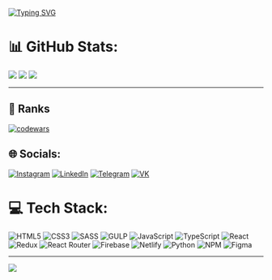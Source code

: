  [![Typing SVG](https://readme-typing-svg.herokuapp.com?color=%2336BCF7&lines=Frontend+developer)](https://git.io/typing-svg)

# 📊 GitHub Stats:
![](https://github-profile-summary-cards.vercel.app/api/cards/profile-details?username=rof1an&theme=tokyonight)
![](https://github-readme-stats.vercel.app/api/top-langs/username=rof1an&theme=tokyonight&hide_border=true&include_all_commits=false&count_private=false&layout=compact)
![](https://github-readme-stats.vercel.app/api/top-langs/?username=rof1an&theme=tokyonight&hide_border=true&include_all_commits=true&count_private=false&layout=compact) 

---
## 🚀 Ranks
[![codewars](https://www.codewars.com/users/rof1an/badges/large)](https://www.codewars.com/users/rof1an)

## 🌐 Socials:
[![Instagram](https://img.shields.io/badge/Instagram-E4405F?style=for-the-badge&logo=instagram&logoColor=white)](https://www.instagram.com/ego0or_/) 
[![LinkedIn](	https://img.shields.io/badge/LinkedIn-0077B5?style=for-the-badge&logo=linkedin&logoColor=white)](https://www.linkedin.com/in/egor-rachkov-450558250/) 
[![Telegram](https://img.shields.io/badge/-Telegram-blue?style=for-the-badge&logo=Telegram&logoColor=white)](https://t.me/rflwnq)
[![VK](https://img.shields.io/badge/ВКонтакте-blue?style=for-the-badge&logo=VK&logoColor=white)](https://vk.com/zosik_667)

# 💻 Tech Stack:
![HTML5](https://img.shields.io/badge/html5-%23E34F26.svg?style=for-the-badge&logo=html5&logoColor=white) ![CSS3](https://img.shields.io/badge/css3-%231572B6.svg?style=for-the-badge&logo=css3&logoColor=white) ![SASS](https://img.shields.io/badge/SASS-hotpink.svg?style=for-the-badge&logo=SASS&logoColor=white) ![GULP](https://img.shields.io/badge/-GULP-black?style=for-the-badge&logo=GULP&logoColor=red)
![JavaScript](https://img.shields.io/badge/javascript-%23323330.svg?style=for-the-badge&logo=javascript&logoColor=%23F7DF1E) ![TypeScript](https://img.shields.io/badge/typescript-%23007ACC.svg?style=for-the-badge&logo=typescript&logoColor=white) ![React](https://img.shields.io/badge/react-%2320232a.svg?style=for-the-badge&logo=react&logoColor=%2361DAFB) ![Redux](https://img.shields.io/badge/redux-%23593d88.svg?style=for-the-badge&logo=redux&logoColor=white) ![React Router](https://img.shields.io/badge/React_Router-CA4245?style=for-the-badge&logo=react-router&logoColor=white) ![Firebase](https://img.shields.io/badge/firebase-%23039BE5.svg?style=for-the-badge&logo=firebase) ![Netlify](https://img.shields.io/badge/netlify-%23000000.svg?style=for-the-badge&logo=netlify&logoColor=#00C7B7) ![Python](https://img.shields.io/badge/python-3670A0?style=for-the-badge&logo=python&logoColor=ffdd54) ![NPM](https://img.shields.io/badge/NPM-%23000000.svg?style=for-the-badge&logo=npm&logoColor=white) ![Figma](https://img.shields.io/badge/-Figma-black?style=for-the-badge&logo=Figma&logoColor=orange) 

---
[![](https://visitcount.itsvg.in/api?id=rof1an&icon=0&color=0)](https://visitcount.itsvg.in)
